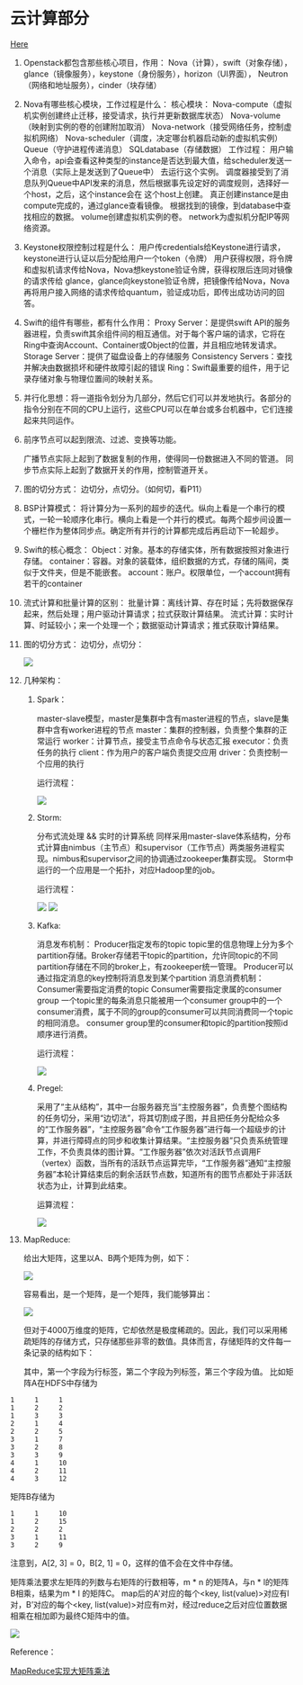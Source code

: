 # 云计算部分

[Here](./云计算考试内容.pdf)

1. Openstack都包含那些核心项目，作用：
	Nova（计算），swift（对象存储），glance（镜像服务），keystone（身份服务），horizon（UI界面），
	Neutron（网络和地址服务），cinder（块存储）
2. Nova有哪些核心模块，工作过程是什么：
	核心模块：
	Nova-compute（虚拟机实例创建终止迁移，接受请求，执行并更新数据库状态）
	Nova-volume（映射到实例的卷的创建附加取消）
	Nova-network（接受网络任务，控制虚拟机网络）
	Nova-scheduler（调度，决定哪台机器启动新的虚拟机实例）
	Queue（守护进程传递消息）
	SQLdatabase（存储数据）
	工作过程：
	用户输入命令，api会查看这种类型的instance是否达到最大值，给scheduler发送一个消息（实际上是发送到了Queue中）
	去运行这个实例。
	调度器接受到了消息队列Queue中API发来的消息，然后根据事先设定好的调度规则，选择好一个host，之后，这个instance会在
	这个host上创建。
	真正创建instance是由compute完成的，通过glance查看镜像。
	根据找到的镜像，到database中查找相应的数据。
	volume创建虚拟机实例的卷。
	network为虚拟机分配IP等网络资源。
3. Keystone权限控制过程是什么：
	用户传credentials给Keystone进行请求，keystone进行认证以后分配给用户一个token（令牌）
	用户获得权限，将令牌和虚拟机请求传给Nova，Nova想keystone验证令牌，获得权限后连同对镜像的请求传给
	glance，glance向keystone验证令牌，把镜像传给Nova，Nova再将用户接入网络的请求传给quantum，验证成功后，即传出成功访问的回答。
4. Swift的组件有哪些，都有什么作用：
	Proxy Server：是提供swift API的服务器进程，负责swift其余组件间的相互通信。对于每个客户端的请求，它将在Ring中查询Account、Container或Object的位置，并且相应地转发请求。
	Storage Server：提供了磁盘设备上的存储服务
	Consistency Servers：查找并解决由数据损坏和硬件故障引起的错误
	Ring：Swift最重要的组件，用于记录存储对象与物理位置间的映射关系。
5. 并行化思想：将一道指令划分为几部分，然后它们可以并发地执行。各部分的指令分别在不同的CPU上运行，这些CPU可以在单台或多台机器中，它们连接起来共同运作。
6. 前序节点可以起到限流、过滤、变换等功能。

	广播节点实际上起到了数据复制的作用，使得同一份数据进入不同的管道。
	同步节点实际上起到了数据开关的作用，控制管道开关。
	
7. 图的切分方式：
	边切分，点切分。（如何切，看P11）
8. BSP计算模式：
	将计算分为一系列的超步的迭代。纵向上看是一个串行的模式，一轮一轮顺序化串行。横向上看是一个并行的模式。每两个超步间设置一个栅栏作为整体同步点。确定所有并行的计算都完成后再启动下一轮超步。
9. Swift的核心概念：
	Object：对象。基本的存储实体，所有数据按照对象进行存储。
	container：容器。对象的装载体，组织数据的方式，存储的隔间，类似于文件夹，但是不能嵌套。
	account：账户。权限单位，一个account拥有若干的container
10. 流式计算和批量计算的区别：
	批量计算：离线计算、存在时延；先将数据保存起来，然后处理；用户驱动计算请求；拉式获取计算结果。
	流式计算：实时计算、时延较小；来一个处理一个；数据驱动计算请求；推式获取计算结果。
11. 图的切分方式：
	边切分，点切分：
	
	![](./img/0.png)

12.	几种架构：

	1) Spark：
		
		master-slave模型，master是集群中含有master进程的节点，slave是集群中含有worker进程的节点
		master：集群的控制器，负责整个集群的正常运行
		worker：计算节点，接受主节点命令与状态汇报
		executor：负责任务的执行
		client：作为用户的客户端负责提交应用
		driver：负责控制一个应用的执行
		
		运行流程：
		
		![](./img/1.png)

	2) Storm:
		
		分布式流处理 && 实时的计算系统
		同样采用master-slave体系结构，分布式计算由nimbus（主节点）和supervisor（工作节点）两类服务进程实现。nimbus和supervisor之间的协调通过zookeeper集群实现。
		Storm中运行的一个应用是一个拓扑，对应Hadoop里的job。
		
		运行流程：
		
		![](./img/2.png)
		![](./img/3.png)
		
	3) Kafka:
	
		消息发布机制：
			Producer指定发布的topic
			topic里的信息物理上分为多个partition存储。Broker存储若干topic的partition，允许同topic的不同partition存储在不同的broker上，有zookeeper统一管理。
			Producer可以通过指定消息的key控制将消息发到某个partition
		消息消费机制：
			Consumer需要指定消费的topic
			Consumer需要指定隶属的consumer group
			一个topic里的每条消息只能被用一个consumer group中的一个consumer消费，属于不同的group的consumer可以共同消费同一个topic的相同消息。
			consumer group里的consumer和topic的partition按照id顺序进行消费。
		
		运行流程：
		
		![](./img/4.png)
		
	4) Pregel:
	
		采用了“主从结构”，其中一台服务器充当“主控服务器”，负责整个图结构的任务切分，采用“边切法”，将其切割成子图，并且把任务分配给众多的“工作服务器”，“主控服务器”命令“工作服务器”进行每一个超级步的计算，并进行障碍点的同步和收集计算结果。“主控服务器”只负责系统管理工作，不负责具体的图计算。“工作服务器”依次对活跃节点调用F（vertex）函数，当所有的活跃节点运算完毕，“工作服务器”通知“主控服务器”本轮计算结束后的剩余活跃节点数，知道所有的图节点都处于非活跃状态为止，计算到此结束。
		
		运算流程：
		
		![](./img/5.png)

13. MapReduce:
	
	给出大矩阵，这里以A、B两个矩阵为例，如下：
	
	![](./img./6.png)
	
	容易看出，是一个矩阵，是一个矩阵，我们能够算出：
	
	![](./img./7.png)
	
	但对于4000万维度的矩阵，它却依然是极度稀疏的。因此，我们可以采用稀疏矩阵的存储方式，只存储那些非零的数值。具体而言，存储矩阵的文件每一条记录的结构如下：

	其中，第一个字段为行标签，第二个字段为列标签，第三个字段为值。
	比如矩阵A在HDFS中存储为
	
```
1     1     1
1     2     2
1     3     3
2     1     4
2     2     5
3     1     7
3     2     8
3     3     9
4     1     10
4     2     11
4     3     12
```

矩阵B存储为

```
1     1     10
1     2     15
2     2     2
3     1     11
3     2     9
```

注意到，A[2, 3] = 0，B[2, 1] = 0，这样的值不会在文件中存储。

矩阵乘法要求左矩阵的列数与右矩阵的行数相等，m * n 的矩阵A，与n * l的矩阵B相乘，结果为m * l 的矩阵C。
map后的A'对应的每个<key, list(value)>对应有l对，B’对应的每个<key, list(value)>对应有m对，经过reduce之后对应位置数据相乘在相加即为最终C矩阵中的值。

![](./img/.8.png)

Reference：

[MapReduce实现大矩阵乘法](https://blog.csdn.net/xyilu/article/details/9066973)